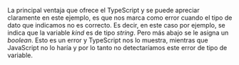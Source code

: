 La principal ventaja que ofrece el TypeScript y se puede apreciar claramente en este ejemplo, es que nos marca como error cuando el tipo de dato que indicamos no es correcto. Es decir, en este caso por ejemplo, se indica que la variable *kind* es de tipo *string*. Pero más abajo se le asigna un *boolean*. Esto es un error y TypeScript nos lo muestra, mientras que JavaScript no lo haría y por lo tanto no detectaríamos este error de tipo de variable.